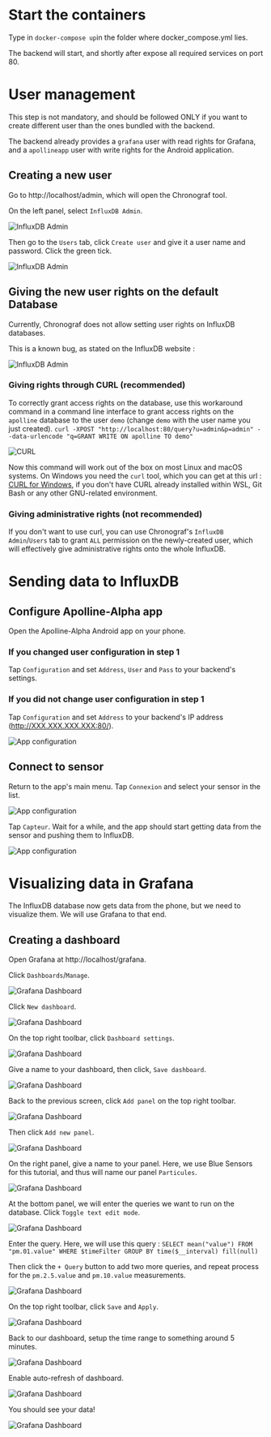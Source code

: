 # Start the containers
Type in `docker-compose up`in the folder where docker_compose.yml lies.

The backend will start, and shortly after expose all required services on port 80.

# User management
This step is not mandatory, and should be followed ONLY if you want to create different user than the ones bundled with the backend.

The backend already provides a `grafana` user with read rights for Grafana, and a `apollineapp` user with write rights for the Android application.

## Creating a new user
Go to http://localhost/admin, which will open the Chronograf tool.

On the left panel, select `InfluxDB Admin`. 

![InfluxDB Admin](/howto_resources/gp_useradd_1.png)

Then go to the `Users` tab, click `Create user` and give it a user name and password. Click the green tick.

![InfluxDB Admin](/howto_resources/gp_useradd_2.png)

## Giving the new user rights on the default Database
Currently, Chronograf does not allow setting user rights on InfluxDB databases.

This is a known bug, as stated on the InfluxDB website :

![InfluxDB Admin](/howto_resources/gp_useradd_3.png)

### Giving rights through CURL (recommended)
To correctly grant access rights on the database, use this workaround command in a command line interface to grant access rights on the `apolline` database to the user `demo` (change `demo` with the user name you just created).
`curl -XPOST "http://localhost:80/query?u=admin&p=admin" --data-urlencode "q=GRANT WRITE ON apolline TO demo"`

![CURL](/howto_resources/gp_curl_1.png)

Now this command will work out of the box on most Linux and macOS systems. On Windows you need the `curl` tool, which you can get at this url : [CURL for Windows](https://curl.haxx.se/windows/), if you don't have CURL already installed within WSL, Git Bash or any other GNU-related environment.

### Giving administrative rights (not recommended)
If you don't want to use curl, you can use Chronograf's `InfluxDB Admin`/`Users` tab to grant `ALL` permission on the newly-created user, which will effectively give administrative rights onto the whole InfluxDB.

# Sending data to InfluxDB
## Configure Apolline-Alpha app
Open the Apolline-Alpha Android app on your phone. 

### If you changed user configuration in step 1
Tap `Configuration` and set `Address`, `User` and `Pass` to your backend's settings.

### If you did not change user configuration in step 1
Tap `Configuration` and set `Address` to your backend's IP address (http://XXX.XXX.XXX.XXX:80/).

![App configuration](/howto_resources/ca_conf_1.png)

## Connect to sensor
Return to the app's main menu. Tap `Connexion` and select your sensor in the list.

![App configuration](/howto_resources/ca_conf_2.png)

Tap `Capteur`. Wait for a while, and the app should start getting data from the sensor and pushing them to InfluxDB.

![App configuration](/howto_resources/ca_conf_3.png)

# Visualizing data in Grafana
The InfluxDB database now gets data from the phone, but we need to visualize them. We will use Grafana to that end.
## Creating a dashboard
Open Grafana at http://localhost/grafana.

Click `Dashboards`/`Manage`.

![Grafana Dashboard](/howto_resources/vd_dashboard_1.png)

Click `New dashboard`.

![Grafana Dashboard](/howto_resources/vd_dashboard_2.png)

On the top right toolbar, click `Dashboard settings`.

![Grafana Dashboard](/howto_resources/vd_dashboard_3.png)

Give a name to your dashboard, then click, `Save dashboard`.

![Grafana Dashboard](/howto_resources/vd_dashboard_4.png)

Back to the previous screen, click `Add panel` on the top right toolbar.

![Grafana Dashboard](/howto_resources/vd_dashboard_5.png)

Then click `Add new panel`.

![Grafana Dashboard](/howto_resources/vd_dashboard_6.png)

On the right panel, give a name to your panel. Here, we use Blue Sensors for this tutorial, and thus will name our panel `Particules`.

![Grafana Dashboard](/howto_resources/vd_dashboard_7.png)

At the bottom panel, we will enter the queries we want to run on the database. Click `Toggle text edit mode`.

![Grafana Dashboard](/howto_resources/vd_dashboard_8.png)

Enter the query. Here, we will use this query : `SELECT mean("value") FROM "pm.01.value" WHERE $timeFilter GROUP BY time($__interval) fill(null)`

Then click the `+ Query` button to add two more queries, and repeat process for the `pm.2.5.value` and `pm.10.value` measurements.

![Grafana Dashboard](/howto_resources/vd_dashboard_10.png)

On the top right toolbar, click `Save` and `Apply`.

![Grafana Dashboard](/howto_resources/vd_dashboard_11.png)

Back to our dashboard, setup the time range to something around 5 minutes.

![Grafana Dashboard](/howto_resources/vd_dashboard_12.png)

Enable auto-refresh of dashboard.

![Grafana Dashboard](/howto_resources/vd_dashboard_13.png)

You should see your data!

![Grafana Dashboard](/howto_resources/vd_dashboard_14.png)
